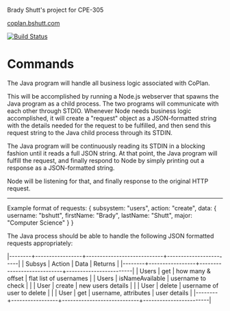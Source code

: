 Brady Shutt's project for CPE-305


[coplan.bshutt.com](http://coplan.bshutt.com/)

[![Build Status](https://travis-ci.org/cpe305/fall2016-project-bradyshutt.svg?branch=master)](https://travis-ci.org/cpe305/fall2016-project-bradyshutt)




# Commands



The Java program will handle all business logic associated with CoPlan.

This will be accomplished by running a Node.js webserver that 
spawns the Java program as a child process. The two programs 
will communicate with each other through STDIO. Whenever Node
needs business logic accomplished, it will create a "request"
object as a JSON-formatted string with the details needed for
the request to be fulfilled, and then send this request string 
to the Java child process through its STDIN.  

The Java program will be continuously reading its STDIN in a 
blocking fashion until it reads a full JSON string. At that 
point, the Java program will fulfill the request, and finally
respond to Node by simply printing out a response as a 
JSON-formatted string.

Node will be listening for that, and finally response to the 
original HTTP request. 

-------------------------------------------------------------

Example format of requests:
{ 
   subsystem: "users", 
   action: "create", 
   data: {
      username: "bshutt",
      firstName: "Brady",
      lastName: "Shutt",
      major: "Computer Science"
   }
}


The Java process should be able to handle the 
following JSON formatted requests appropriately: 


|--------+-----------------+----------------------------+------------------------|
| Subsys | Action          | Data                       | Returns                |
|--------+-----------------+----------------------------+------------------------|
| Users  | get             | how many & offset          | flat list of usernames |
| Users  | isNameAvailable | username to check          |                        |
| User   | create          | new users details          |                        |
| User   | delete          | username of user to delete |                        |
| User   | get             | username, attributes       | user details           |
|--------+-----------------+----------------------------+------------------------|

      



